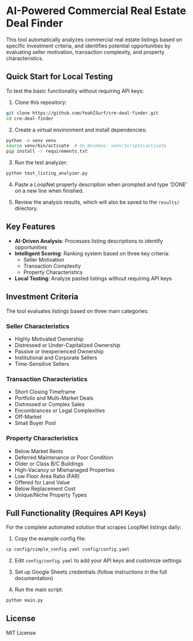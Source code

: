# AI-Powered Commercial Real Estate Deal Finder

This tool automatically analyzes commercial real estate listings based on specific investment criteria, and identifies potential opportunities by evaluating seller motivation, transaction complexity, and property characteristics.

## Quick Start for Local Testing

To test the basic functionality without requiring API keys:

1. Clone this repository:
```bash
git clone https://github.com/YeahISurf/cre-deal-finder.git
cd cre-deal-finder
```

2. Create a virtual environment and install dependencies:
```bash
python -m venv venv
source venv/bin/activate  # On Windows: venv\Scripts\activate
pip install -r requirements.txt
```

3. Run the test analyzer:
```bash
python test_listing_analyzer.py
```

4. Paste a LoopNet property description when prompted and type 'DONE' on a new line when finished.

5. Review the analysis results, which will also be saved to the `results/` directory.

## Key Features

- **AI-Driven Analysis**: Processes listing descriptions to identify opportunities
- **Intelligent Scoring**: Ranking system based on three key criteria:
  - Seller Motivation
  - Transaction Complexity
  - Property Characteristics
- **Local Testing**: Analyze pasted listings without requiring API keys

## Investment Criteria

The tool evaluates listings based on three main categories:

### Seller Characteristics
- Highly Motivated Ownership
- Distressed or Under-Capitalized Ownership
- Passive or Inexperienced Ownership
- Institutional and Corporate Sellers
- Time-Sensitive Sellers

### Transaction Characteristics
- Short Closing Timeframe
- Portfolio and Multi-Market Deals
- Distressed or Complex Sales
- Encumbrances or Legal Complexities
- Off-Market
- Small Buyer Pool

### Property Characteristics
- Below Market Rents
- Deferred Maintenance or Poor Condition
- Older or Class B/C Buildings
- High-Vacancy or Mismanaged Properties
- Low Floor Area Ratio (FAR)
- Offered for Land Value
- Below Replacement Cost
- Unique/Niche Property Types

## Full Functionality (Requires API Keys)

For the complete automated solution that scrapes LoopNet listings daily:

1. Copy the example config file:
```bash
cp config/simple_config.yaml config/config.yaml
```

2. Edit `config/config.yaml` to add your API keys and customize settings

3. Set up Google Sheets credentials (follow instructions in the full documentation)

4. Run the main script:
```bash
python main.py
```

## License

MIT License
